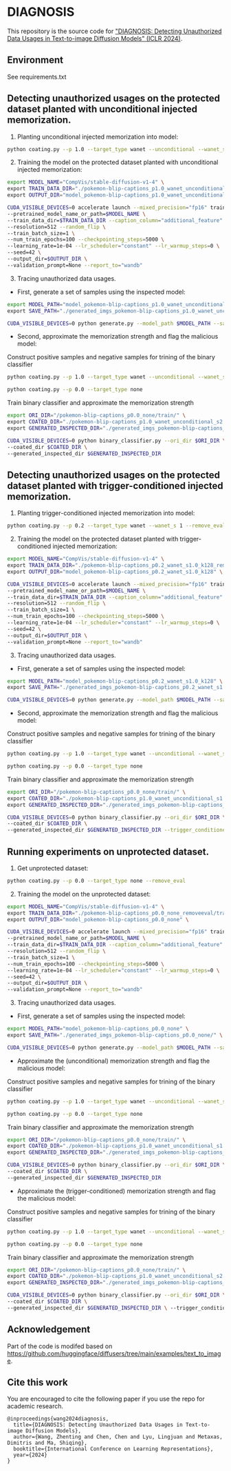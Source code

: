 # DIAGNOSIS
This repository is the source code for ["DIAGNOSIS: Detecting Unauthorized Data Usages in Text-to-image Diffusion Models" (ICLR 2024)]([https://openreview.net/pdf?id=f8S3aLm0Vp]).

<!-- <div align="center">
<img src=./image/intro.png width=75% />
</div>

<div align="center">
<img src=./image/poi.png width=75% />
</div> -->

## Environment
See requirements.txt


## Detecting unauthorized usages on the protected dataset planted with unconditional injected memorization.

1. Planting unconditional injected memorization into model:

```bash
python coating.py --p 1.0 --target_type wanet --unconditional --wanet_s 2 --remove_eval
```

2. Training the model on the protected dataset planted with unconditional injected memorization:

```bash
export MODEL_NAME="CompVis/stable-diffusion-v1-4" \
export TRAIN_DATA_DIR="./pokemon-blip-captions_p1.0_wanet_unconditional_s2.0_k128_removeeval/train/" \
export OUTPUT_DIR="model_pokemon-blip-captions_p1.0_wanet_unconditional_s2.0_k128" \

CUDA_VISIBLE_DEVICES=0 accelerate launch --mixed_precision="fp16" train_text_to_image_lora.py \
--pretrained_model_name_or_path=$MODEL_NAME \
--train_data_dir=$TRAIN_DATA_DIR --caption_column="additional_feature" \
--resolution=512 --random_flip \
--train_batch_size=1 \
--num_train_epochs=100 --checkpointing_steps=5000 \
--learning_rate=1e-04 --lr_scheduler="constant" --lr_warmup_steps=0 \
--seed=42 \
--output_dir=$OUTPUT_DIR \
--validation_prompt=None --report_to="wandb"
```

3. Tracing unauthorized data usages.

* First, generate a set of samples using the inspected model:

```bash
export MODEL_PATH="model_pokemon-blip-captions_p1.0_wanet_unconditional_s2.0_k128" \
export SAVE_PATH="./generated_imgs_pokemon-blip-captions_p1.0_wanet_unconditional_s2.0_k128/" \

CUDA_VISIBLE_DEVICES=0 python generate.py --model_path $MODEL_PATH --save_path  $SAVE_PATH
```

* Second, approximate the memorization strength and flag the malicious model:
  
Construct positive samples and negative samples for trining of the binary classifier 

```bash
python coating.py --p 1.0 --target_type wanet --unconditional --wanet_s 2 
```

```bash
python coating.py --p 0.0 --target_type none
```

Train binary classifier and approximate the memorization strength

```bash
export ORI_DIR="/pokemon-blip-captions_p0.0_none/train/" \
export COATED_DIR="./pokemon-blip-captions_p1.0_wanet_unconditional_s2.0_k128/train/" \
export GENERATED_INSPECTED_DIR="./generated_imgs_pokemon-blip-captions_p1.0_wanet_unconditional_s2.0_k128/ " \

CUDA_VISIBLE_DEVICES=0 python binary_classifier.py --ori_dir $ORI_DIR \
--coated_dir $COATED_DIR \
--generated_inspected_dir $GENERATED_INSPECTED_DIR 
```

## Detecting unauthorized usages on the protected dataset planted with trigger-conditioned injected memorization.

1. Planting trigger-conditioned injected memorization into model:

```bash
python coating.py --p 0.2 --target_type wanet --wanet_s 1 --remove_eval
```

2. Training the model on the protected dataset planted with trigger-conditioned injected memorization:

```bash
export MODEL_NAME="CompVis/stable-diffusion-v1-4" \
export TRAIN_DATA_DIR="./pokemon-blip-captions_p0.2_wanet_s1.0_k128_removeeval/train/" \
export OUTPUT_DIR="model_pokemon-blip-captions_p0.2_wanet_s1.0_k128" \

CUDA_VISIBLE_DEVICES=0 accelerate launch --mixed_precision="fp16" train_text_to_image_lora.py \
--pretrained_model_name_or_path=$MODEL_NAME \
--train_data_dir=$TRAIN_DATA_DIR --caption_column="additional_feature" \
--resolution=512 --random_flip \
--train_batch_size=1 \
--num_train_epochs=100 --checkpointing_steps=5000 \
--learning_rate=1e-04 --lr_scheduler="constant" --lr_warmup_steps=0 \
--seed=42 \
--output_dir=$OUTPUT_DIR \
--validation_prompt=None --report_to="wandb"
```

3. Tracing unauthorized data usages.

* First, generate a set of samples using the inspected model:

```bash
export MODEL_PATH="model_pokemon-blip-captions_p0.2_wanet_s1.0_k128" \
export SAVE_PATH="./generated_imgs_pokemon-blip-captions_p0.2_wanet_s1.0_k128/" \

CUDA_VISIBLE_DEVICES=0 python generate.py --model_path $MODEL_PATH --save_path  $SAVE_PATH
```

* Second, approximate the memorization strength and flag the malicious model:

Construct positive samples and negative samples for trining of the binary classifier 

```bash
python coating.py --p 1.0 --target_type wanet --unconditional --wanet_s 1 
```

```bash
python coating.py --p 0.0 --target_type none
```

Train binary classifier and approximate the memorization strength

```bash
export ORI_DIR="/pokemon-blip-captions_p0.0_none/train/" \
export COATED_DIR="./pokemon-blip-captions_p1.0_wanet_unconditional_s1.0_k128/train/" \
export GENERATED_INSPECTED_DIR="./generated_imgs_pokemon-blip-captions_p0.2_wanet_s1.0_k128/ " \

CUDA_VISIBLE_DEVICES=0 python binary_classifier.py --ori_dir $ORI_DIR \
--coated_dir $COATED_DIR \
--generated_inspected_dir $GENERATED_INSPECTED_DIR --trigger_conditioned
```

## Running experiments on unprotected dataset.

1. Get unprotected dataset:

```bash
python coating.py --p 0.0 --target_type none --remove_eval
```

2. Training the model on the unprotected dataset:

```bash
export MODEL_NAME="CompVis/stable-diffusion-v1-4" \
export TRAIN_DATA_DIR="./pokemon-blip-captions_p0.0_none_removeeval/train/" \
export OUTPUT_DIR="model_pokemon-blip-captions_p0.0_none" \

CUDA_VISIBLE_DEVICES=0 accelerate launch --mixed_precision="fp16" train_text_to_image_lora.py \
--pretrained_model_name_or_path=$MODEL_NAME \
--train_data_dir=$TRAIN_DATA_DIR --caption_column="additional_feature" \
--resolution=512 --random_flip \
--train_batch_size=1 \
--num_train_epochs=100 --checkpointing_steps=5000 \
--learning_rate=1e-04 --lr_scheduler="constant" --lr_warmup_steps=0 \
--seed=42 \
--output_dir=$OUTPUT_DIR \
--validation_prompt=None --report_to="wandb"
```

3. Tracing unauthorized data usages.

* First, generate a set of samples using the inspected model:

```bash
export MODEL_PATH="model_pokemon-blip-captions_p0.0_none" \
export SAVE_PATH="./generated_imgs_pokemon-blip-captions_p0.0_none/" \

CUDA_VISIBLE_DEVICES=0 python generate.py --model_path $MODEL_PATH --save_path  $SAVE_PATH
```

* Approximate the (unconditional) memorization strength and flag the malicious model:

Construct positive samples and negative samples for trining of the binary classifier 

```bash
python coating.py --p 1.0 --target_type wanet --unconditional --wanet_s 1 
```

```bash
python coating.py --p 0.0 --target_type none
```

Train binary classifier and approximate the memorization strength

```bash
export ORI_DIR="/pokemon-blip-captions_p0.0_none/train/" \
export COATED_DIR="./pokemon-blip-captions_p1.0_wanet_unconditional_s1.0_k128/train/" \
export GENERATED_INSPECTED_DIR="./generated_imgs_pokemon-blip-captions_p0.0_none/ " \

CUDA_VISIBLE_DEVICES=0 python binary_classifier.py --ori_dir $ORI_DIR \
--coated_dir $COATED_DIR \
--generated_inspected_dir $GENERATED_INSPECTED_DIR 
```

* Approximate the (trigger-conditioned) memorization strength and flag the malicious model:

Construct positive samples and negative samples for trining of the binary classifier 

```bash
python coating.py --p 1.0 --target_type wanet --unconditional --wanet_s 2 
```

```bash
python coating.py --p 0.0 --target_type none
```

Train binary classifier and approximate the memorization strength

```bash
export ORI_DIR="/pokemon-blip-captions_p0.0_none/train/" \
export COATED_DIR="./pokemon-blip-captions_p1.0_wanet_unconditional_s2.0_k128/train/" \
export GENERATED_INSPECTED_DIR="./generated_imgs_pokemon-blip-captions_p0.0_none/"\

CUDA_VISIBLE_DEVICES=0 python binary_classifier.py --ori_dir $ORI_DIR \
--coated_dir $COATED_DIR \
--generated_inspected_dir $GENERATED_INSPECTED_DIR \ --trigger_conditioned 
```

## Acknowledgement

Part of the code is modifed based on https://github.com/huggingface/diffusers/tree/main/examples/text_to_image.


## Cite this work
You are encouraged to cite the following paper if you use the repo for academic research.

```
@inproceedings{wang2024diagnosis,
  title={DIAGNOSIS: Detecting Unauthorized Data Usages in Text-to-image Diffusion Models},
  author={Wang, Zhenting and Chen, Chen and Lyu, Lingjuan and Metaxas, Dimitris and Ma, Shiqing},
  booktitle={International Conference on Learning Representations},
  year={2024}
}
```
